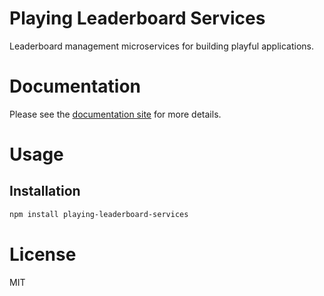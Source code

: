 Playing Leaderboard Services
============================

Leaderboard management microservices for building playful applications.

# Documentation

Please see the [documentation site](https://playingio.github.io) for more details.

# Usage

## Installation

```bash
npm install playing-leaderboard-services
```

# License

MIT